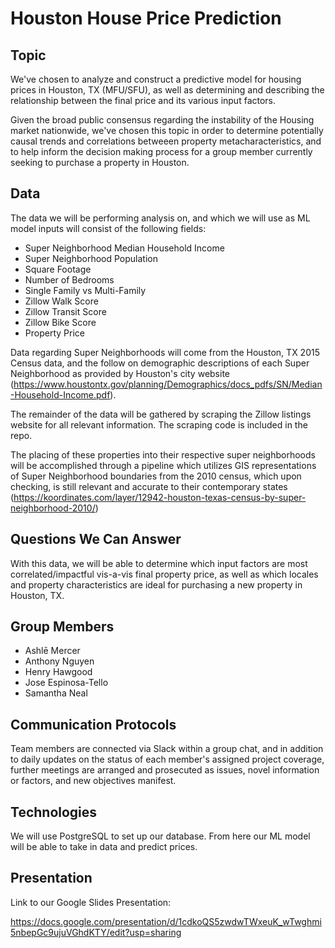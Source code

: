 # Houston House Price Prediction 

## Topic 

We've chosen to analyze and construct a predictive model for housing prices in Houston, TX (MFU/SFU), as well as determining and describing the relationship between the final price and its various input factors.

Given the broad public consensus regarding the instability of the Housing market nationwide, we've chosen this topic in order to determine potentially causal trends and correlations betweeen property metacharacteristics, and to help inform the decision making process for a group member currently seeking to purchase a property in Houston.   
  
## Data 

The data we will be performing analysis on, and which we will use as ML model inputs will consist of the following fields:

- Super Neighborhood Median Household Income
- Super Neighborhood Population
- Square Footage
- Number of Bedrooms
- Single Family vs Multi-Family
- Zillow Walk Score
- Zillow Transit Score
- Zillow Bike Score
- Property Price

Data regarding Super Neighborhoods will come from the Houston, TX 2015 Census data, and the follow on demographic descriptions of each Super Neighborhood
as provided by Houston's city website (https://www.houstontx.gov/planning/Demographics/docs_pdfs/SN/Median-Household-Income.pdf).

The remainder of the data will be gathered by scraping the Zillow listings website for all relevant information. The scraping code is included in the repo.

The placing of these properties into their respective super neighborhoods will be accomplished through a pipeline which utilizes GIS representations of Super Neighborhood boundaries from the 2010 census, which upon checking, is still relevant and accurate to their contemporary states (https://koordinates.com/layer/12942-houston-texas-census-by-super-neighborhood-2010/)
 
## Questions We Can Answer

With this data, we will be able to determine which input factors are most correlated/impactful vis-a-vis final property price, as well as which locales and property characteristics are ideal for purchasing a new property in Houston, TX.

## Group Members

- Ashlē Mercer
- Anthony Nguyen
- Henry Hawgood
- Jose Espinosa-Tello
- Samantha Neal

## Communication Protocols

Team members are connected via Slack within a group chat, and in addition to daily updates on the status of each member's assigned project coverage, further meetings are arranged and prosecuted as issues, novel information or factors, and new objectives manifest.

## Technologies
We will use PostgreSQL to set up our database. From here our ML model will be able to take in data and predict prices.

## Presentation 

Link to our Google Slides Presentation:

https://docs.google.com/presentation/d/1cdkoQS5zwdwTWxeuK_wTwghmi5nbepGc9ujuVGhdKTY/edit?usp=sharing
